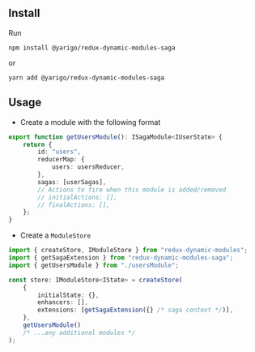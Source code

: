 ## Install

Run

```
npm install @yarigo/redux-dynamic-modules-saga
```

or

```
yarn add @yarigo/redux-dynamic-modules-saga
```

## Usage

-   Create a module with the following format

```typescript
export function getUsersModule(): ISagaModule<IUserState> {
    return {
        id: "users",
        reducerMap: {
            users: usersReducer,
        },
        sagas: [userSagas],
        // Actions to fire when this module is added/removed
        // initialActions: [],
        // finalActions: [],
    };
}
```

-   Create a `ModuleStore`

```typescript
import { createStore, IModuleStore } from "redux-dynamic-modules";
import { getSagaExtension } from "redux-dynamic-modules-saga";
import { getUsersModule } from "./usersModule";

const store: IModuleStore<IState> = createStore(
    {
        initialState: {},
        enhancers: [],
        extensions: [getSagaExtension({} /* saga context */)],
    },
    getUsersModule()
    /* ...any additional modules */
);
```
